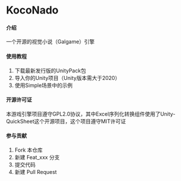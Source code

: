 # KocoNado

#### 介绍
一个开源的视觉小说（Galgame）引擎

#### 使用教程

1.  下载最新发行版的UnityPack包
2.  导入你的Unity项目（Unity版本需大于2020）
3.  使用Simple场景中的示例

#### 开源许可证
本游戏引擎项目遵守GPL2.0协议，其中Excel序列化转换组件使用了Unity-QuickSheet这个开源项目，这个项目遵守MIT许可证

#### 参与贡献

1.  Fork 本仓库
2.  新建 Feat_xxx 分支
3.  提交代码
4.  新建 Pull Request
